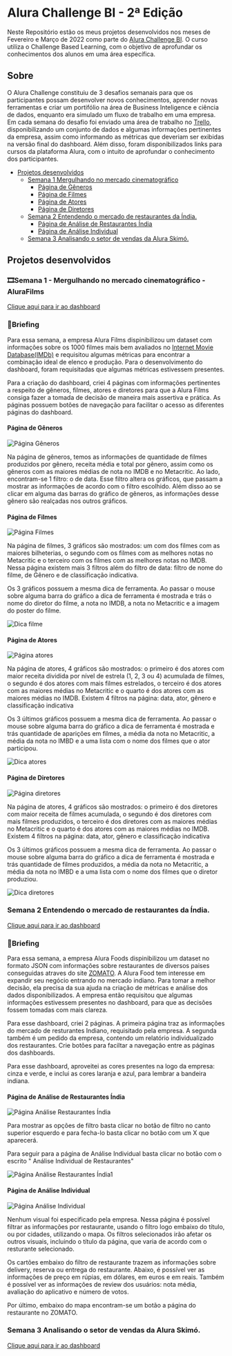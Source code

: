 # Alura Challenge BI - 2ª Edição

Neste Repositório estão os meus projetos desenvolvidos nos meses de Fevereiro e Março de 2022 como parte do [Alura Challenge BI](https://www.alura.com.br/challenges/bi-2/). O curso utiliza o Challenge Based Learning, com o objetivo de aprofundar os conhecimentos dos alunos em uma área específica.

## Sobre

O Alura Challenge constituiu de 3 desafios semanais para que os participantes possam desenvolver novos conhecimentos, aprender novas ferramentas e criar um portifólio na área de Business Inteligence e ciência de dados, enquanto era simulado um fluxo de trabalho em uma empresa. 
Em cada semana do desafio foi enviado uma área de trabalho no [Trello](https://trello.com/), disponibilizando um conjunto de dados e algumas informações pertinentes da empresa, assim como informando as métricas que deveriam ser exibidas na versão final do dashboard. Além disso, foram disponibilizados links para cursos da plataforma Alura, com o intuito de aprofundar o conhecimento dos participantes.

* [Projetos desenvolvidos](#projetos-desenvolvidos)
    + [Semana 1 Mergulhando no mercado cinematográfico](#semana-1---mergulhando-no-mercado-cinematográfico---alurafilms)
      - [Página de Gêneros](#página-de-gêneros)
      - [Página de Filmes](#página-de-filmes)
      - [Página de Atores](#página-de-atores)
      - [Página de Diretores](#página-de-diretores)
    + [Semana 2 Entendendo o mercado de restaurantes da Índia.](#semana-2-entendendo-o-mercado-de-restaurantes-da-índia)
      - [Página de Análise de Restaurantes Índia](#página-de-análise-de-restaurantes-índia)
      - [Página de Análise Individual](#página-de-análise-individual)
    + [Semana 3 Analisando o setor de vendas da Alura Skimó.](#semana-3-analisando-o-setor-de-vendas-da-alura-skimó)

## Projetos desenvolvidos
### 🎞Semana 1 - Mergulhando no mercado cinematográfico - AluraFilms
[Clique aqui para ir ao dashboard](https://app.powerbi.com/view?r=eyJrIjoiMDgxNGI0MTQtZGU5OC00OWM5LTk0NGYtYTMzNTFiZjUyNTAwIiwidCI6IjIwZmZhYzMwLThiNWMtNDIwYy1hNjg5LTRiYjg4NzdkM2UxMiJ9)
### 📃Briefing

Para essa semana, a empresa Alura Films dispinibilizou um dataset com informações sobre os 1000 filmes mais bem avaliados no [Internet Movie Database(IMDb)](https://www.imdb.com/) e requisitou algumas métricas para encontrar a combinação ideal de elenco e produção. Para o desenvolvimento do dashboard, foram requisitadas que algumas métricas estivessem presentes.

Para a criação do dashboard, criei 4 páginas com informações pertinentes a respeito de gêneros, filmes, atores e diretores para que a Alura Films consiga fazer a tomada de decisão de maneira mais assertiva e prática. As páginas possuem botões de navegação para facilitar o acesso as diferentes páginas do dashboard.

#### Página de Gêneros

![Página Gêneros](https://github.com/Lacerdash/Alura_challenge_BI_2/blob/main/Semana%201/Screenshots/P%C3%A1gina%20G%C3%AAneros.PNG)

Na página de gêneros, temos as informações de quantidade de filmes produzidos por gênero, receita média e total por gênero, assim como os gêneros com as maiores médias de nota no IMDB e no Metacritic. Ao lado, encontram-se 1 filtro: o de data. Esse filtro altera os gráficos, que passam a mostrar as informações de acordo com o filtro escolhido. Além disso ao se clicar em alguma das barras do gráfico de gêneros, as informações desse gênero são realçadas nos outros gráficos.

#### Página de Filmes

![Página Filmes](https://github.com/Lacerdash/Alura_challenge_BI_2/blob/main/Semana%201/Screenshots/P%C3%A1gina%20Filmes.PNG)

Na página de filmes, 3 gráficos são mostrados: um com dos filmes com as maiores bilheterias, o segundo com os filmes com as melhores notas no Metacritic e o terceiro com os filmes com as melhores notas no IMDB. Nessa página existem mais 3 filtros além do filtro de data: filtro de nome do filme, de Gênero e de classificação indicativa.

Os 3 gráficos possuem a mesma dica de ferramenta. Ao passar o mouse sobre alguma barra do gráfico a dica de ferramenta é mostrada e trás o nome do diretor do filme, a nota no IMDB, a nota no Metacritic e a imagem do poster do filme.

![Dica filme](https://github.com/Lacerdash/Alura_challenge_BI_2/blob/main/Semana%201/Screenshots/dica%20filmes.png)

#### Página de Atores

![Página atores](https://github.com/Lacerdash/Alura_challenge_BI_2/blob/main/Semana%201/Screenshots/P%C3%A1gina%20Atores.PNG)

Na página de atores, 4 gráficos são mostrados: o primeiro é dos atores com maior receita dividida por nível de estrela (1, 2, 3 ou 4) acumulada de filmes, o segundo é dos atores com mais filmes estrelados, o terceiro é dos atores com as maiores médias no Metacritic  e o quarto é dos atores com as maiores médias no IMDB. Existem 4 filtros na página: data, ator, gênero e classificação indicativa

Os 3 últimos gráficos possuem a mesma dica de ferramenta. Ao passar o mouse sobre alguma barra do gráfico a dica de ferramenta é mostrada e trás quantidade de aparições em filmes, a média da nota no Metacritic, a média da nota no IMBD e a uma lista com o nome dos filmes que o ator participou.

![Dica atores](https://github.com/Lacerdash/Alura_challenge_BI_2/blob/main/Semana%201/Screenshots/dica%20atores.png)


#### Página de Diretores

![Página diretores](https://github.com/Lacerdash/Alura_challenge_BI_2/blob/main/Semana%201/Screenshots/P%C3%A1gina%20Diretores.PNG)

Na página de atores, 4 gráficos são mostrados: o primeiro é dos diretores com maior receita de filmes acumulada, o segundo é dos diretores com mais filmes produzidos, o terceiro é dos diretores com as maiores médias no Metacritic e o quarto é dos atores com as maiores médias no IMDB. Existem 4 filtros na página: data, ator, gênero e classificação indicativa

Os 3 últimos gráficos possuem a mesma dica de ferramenta. Ao passar o mouse sobre alguma barra do gráfico a dica de ferramenta é mostrada e trás quantidade de filmes produzidos, a média da nota no Metacritic, a média da nota no IMBD e a uma lista com o nome dos filmes que o diretor produziou.

![Dica diretores](https://github.com/Lacerdash/Alura_challenge_BI_2/blob/main/Semana%201/Screenshots/dica%20diretores.png)


### Semana 2 Entendendo o mercado de restaurantes da Índia.
[Clique aqui para ir ao dashboard](https://app.powerbi.com/view?r=eyJrIjoiNDM2MTRlNDAtMzg2YS00OTcwLThmN2ItYjUzNjYyNzgyODc2IiwidCI6IjIwZmZhYzMwLThiNWMtNDIwYy1hNjg5LTRiYjg4NzdkM2UxMiJ9&pageName=ReportSection4ed72ac43749d96c0c07)

### 📃Briefing

Para essa semana, a empresa Alura Foods dispinibilizou um dataset no formato JSON com informações sobre restaurantes de diversos paises conseguidas atraves do site [ZOMATO](https://www.zomato.com/pt). A Alura Food tem interesse em expandir seu negócio entrando no mercado indiano. Para tomar a melhor decisão, ela precisa da sua ajuda na criação de métricas e análise dos dados disponibilizados. A empresa então requisitou que algumas informações estivessem presentes no dashboard, para que as decisões fossem tomadas com mais clareza.

Para esse dashboard, criei 2 páginas. A primeira página traz as informações do mercado de resturantes Indiano, requisitado pela empresa. A segunda também é um pedido da empresa, contendo um relatório individualizado dos restaurantes. Crie botões para faciltar a navegação entre as páginas dos dashboards.

Para esse dashboard, aproveitei as cores presentes na logo da empresa: cinza e verde, e inclui as cores laranja e azul, para lembrar a bandeira indiana.

#### Página de Análise de Restaurantes Índia

![Página Análise Restaurantes Índia](https://github.com/Lacerdash/Alura_challenge_BI_2/blob/main/Semana%202/Screenshots/An%C3%A1lise%20de%20restaurantes%20%C3%8Dndia%20sem%20filtro.PNG)

Para mostrar as opções de filtro basta clicar no botão de filtro no canto superior esquerdo e para fecha-lo basta clicar no botão com um X que aparecerá. 

Para seguir para a página de Análise Individual basta clicar no botão com o escrito " Análise Individual de Restaurantes"

![Página Análise Restaurantes Índia1](https://github.com/Lacerdash/Alura_challenge_BI_2/blob/main/Semana%202/Screenshots/An%C3%A1lise%20de%20restaurantes%20%C3%8Dndia%20com%20filtro.PNG)


#### Página de Análise Individual

![Página Análise Individual](https://github.com/Lacerdash/Alura_challenge_BI_2/blob/main/Semana%202/Screenshots/An%C3%A1lise%20individual%20resturantes.PNG)

Nenhum visual foi especificado pela empresa. Nessa página é possível filtrar as informações por restaurante, usando o filtro logo embaixo do título, ou por cidades, utilizando o mapa. Os filtros selecionados irão afetar os outros visuais, incluindo o título da página, que varia de acordo com o resturante selecionado.

Os cartões embaixo do filtro de restaurante trazem as informações sobre delivery, reserva ou entrega do restaurante. Abaixo, é possível ver as informações de preço em rúpias, em dólares, em euros e em reais. Também é possível ver as informações de review dos usuários: nota média, avaliação do aplicativo e número de votos.

Por último, embaixo do mapa encontram-se um botão a página do restaurante no ZOMATO.


### Semana 3 Analisando o setor de vendas da Alura Skimó.
[Clique aqui para ir ao dashboard](https://app.powerbi.com/view?r=eyJrIjoiNjNkOGVlYzItNzNlOC00ZThhLTgyZjEtODM1NTdhMjgwMmU1IiwidCI6IjIwZmZhYzMwLThiNWMtNDIwYy1hNjg5LTRiYjg4NzdkM2UxMiJ9&pageName=ReportSection6ad199bac3bd505adac0)



